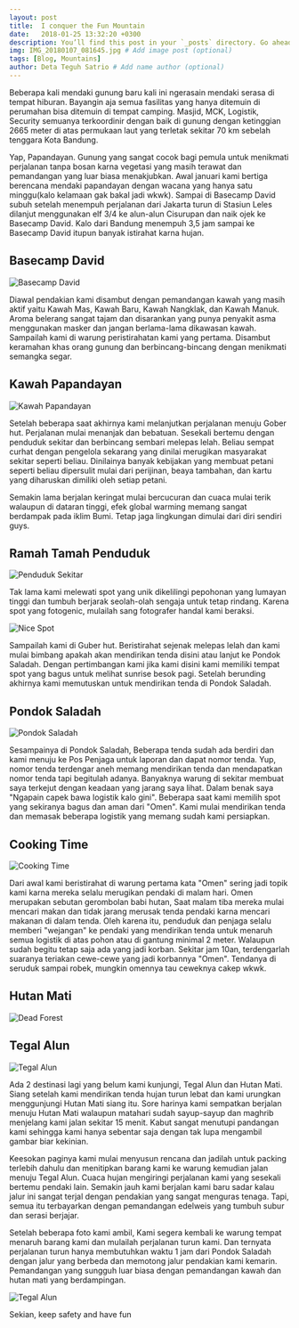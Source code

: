 ```yaml
---
layout: post
title:  I conquer the Fun Mountain
date:   2018-01-25 13:32:20 +0300
description: You’ll find this post in your `_posts` directory. Go ahead and edit it and re-build the site to see your changes. # Add post description (optional)
img: IMG_20180107_081645.jpg # Add image post (optional)
tags: [Blog, Mountains]
author: Deta Teguh Satrio # Add name author (optional)
---
```

Beberapa kali mendaki gunung baru kali ini ngerasain mendaki serasa di tempat hiburan. Bayangin aja semua fasilitas yang hanya ditemuin di perumahan bisa ditemuin di tempat camping. Masjid, MCK, Logistik, Security semuanya terkoordinir dengan baik di gunung dengan ketinggian 2665 meter di atas permukaan laut yang terletak sekitar 70 km sebelah tenggara Kota Bandung.

Yap, Papandayan. Gunung yang sangat cocok bagi pemula untuk menikmati perjalanan tanpa bosan karna vegetasi yang masih terawat dan pemandangan yang luar biasa menakjubkan. Awal januari kami bertiga berencana mendaki papandayan dengan wacana yang hanya satu minggu(kalo kelamaan gak bakal jadi wkwk). Sampai di Basecamp David subuh setelah menempuh perjalanan dari Jakarta turun di Stasiun Leles dilanjut menggunakan elf 3/4 ke alun-alun Cisurupan dan naik ojek ke Basecamp David. Kalo dari Bandung menempuh 3,5 jam sampai ke Basecamp David itupun banyak istirahat karna hujan.

## Basecamp David

![Basecamp David]({{site.baseurl}}/assets/img/IMG_20180106_073118.jpg)

Diawal pendakian kami disambut dengan pemandangan kawah yang masih aktif yaitu Kawah Mas, Kawah Baru, Kawah Nangklak, dan Kawah Manuk. Aroma belerang sangat tajam dan disarankan yang punya penyakit asma menggunakan masker dan jangan berlama-lama dikawasan kawah. Sampailah kami di warung peristirahatan kami yang pertama. Disambut keramahan khas orang gunung dan berbincang-bincang dengan menikmati semangka segar.

## Kawah Papandayan

![Kawah Papandayan]({{site.baseurl}}/assets/img/IMG_20180106_082924.jpg)

Setelah beberapa saat akhirnya kami melanjutkan perjalanan menuju Gober hut. Perjalanan mulai menanjak dan bebatuan. Sesekali bertemu dengan penduduk sekitar dan berbincang sembari melepas lelah.
Beliau sempat curhat dengan pengelola sekarang yang dinilai merugikan masyarakat sekitar seperti beliau. Dinilainya banyak kebijakan yang membuat petani seperti beliau dipersulit mulai dari perijinan, beaya tambahan, dan kartu yang diharuskan dimiliki oleh setiap petani.

Semakin lama berjalan keringat mulai bercucuran dan cuaca mulai terik walaupun di dataran tinggi, efek global warming memang sangat berdampak pada iklim Bumi. Tetap jaga lingkungan dimulai dari diri sendiri guys.

## Ramah Tamah Penduduk

![Penduduk Sekitar]({{site.baseurl}}/assets/img/DSCF1603.jpg)

Tak lama kami melewati spot yang unik dikelilingi pepohonan yang lumayan tinggi dan tumbuh berjarak seolah-olah sengaja untuk tetap rindang. Karena spot yang fotogenic, mulailah sang fotografer handal kami beraksi.

![Nice Spot]({{site.baseurl}}/assets/img/DSCF1616.jpg)

Sampailah kami di Guber hut. Beristirahat sejenak melepas lelah dan kami mulai bimbang apakah akan mendirikan tenda disini atau lanjut ke Pondok Saladah. Dengan pertimbangan kami jika kami disini kami memiliki tempat spot yang bagus untuk melihat sunrise besok pagi. Setelah berunding akhirnya kami memutuskan untuk mendirikan tenda di Pondok Saladah.

## Pondok Saladah

![Pondok Saladah]({{site.baseurl}}/assets/img/IMG_20180107_064103.jpg)

Sesampainya di Pondok Saladah, Beberapa tenda sudah ada berdiri dan kami menuju ke Pos Penjaga untuk laporan dan dapat nomor tenda. Yup, nomor tenda terdengar aneh memang mendirikan tenda dan mendapatkan nomor tenda tapi begitulah adanya. Banyaknya warung di sekitar membuat saya terkejut dengan keadaan yang jarang saya lihat. Dalam benak saya "Ngapain capek bawa logistik kalo gini". Beberapa saat kami memilih spot yang sekiranya bagus dan aman dari "Omen". Kami mulai mendirikan tenda dan memasak beberapa logistik yang memang sudah kami persiapkan.

## Cooking Time

![Cooking Time]({{site.baseurl}}/assets/img/DSCF1646.jpg)

Dari awal kami beristirahat di warung pertama kata "Omen" sering jadi topik kami karna mereka selalu merugikan pendaki di malam hari. Omen merupakan sebutan gerombolan babi hutan, Saat malam tiba mereka mulai mencari makan dan tidak jarang merusak tenda pendaki karna mencari makanan di dalam tenda. Oleh karena itu, penduduk dan penjaga selalu memberi "wejangan" ke pendaki yang mendirikan tenda untuk menaruh semua logistik di atas pohon atau di gantung minimal 2 meter. Walaupun sudah begitu tetap saja ada yang jadi korban. Sekitar jam 10an, terdengarlah suaranya teriakan cewe-cewe yang jadi korbannya "Omen". Tendanya di seruduk sampai robek, mungkin omennya tau ceweknya cakep wkwk.

## Hutan Mati

![Dead Forest]({{site.baseurl}}/assets/img/IMG_20180107_090909_HDR.jpg)

## Tegal Alun

![Tegal Alun]({{site.baseurl}}/assets/img/IMG_20180107_082841.jpg)

Ada 2 destinasi lagi yang belum kami kunjungi, Tegal Alun dan Hutan Mati. Siang setelah kami mendirikan tenda hujan turun lebat dan kami urungkan menggunjungi Hutan Mati siang itu. Sore harinya kami sempatkan berjalan menuju Hutan Mati walaupun matahari sudah sayup-sayup dan maghrib menjelang kami jalan sekitar 15 menit. Kabut sangat menutupi pandangan kami sehingga kami hanya sebentar saja dengan tak lupa mengambil gambar biar kekinian.

Keesokan paginya kami mulai menyusun rencana dan jadilah untuk packing terlebih dahulu dan menitipkan barang kami ke warung kemudian jalan menuju Tegal Alun. Cuaca hujan mengiringi perjalanan kami yang sesekali bertemu pendaki lain. Semakin jauh kami berjalan kami baru sadar kalau jalur ini sangat terjal dengan pendakian yang sangat menguras tenaga. Tapi, semua itu terbayarkan dengan pemandangan edelweis yang tumbuh subur dan serasi berjajar.

Setelah beberapa foto kami ambil, Kami segera kembali ke warung tempat menaruh barang kami dan mulailah perjalanan turun kami. Dan ternyata perjalanan turun hanya membutuhkan waktu 1 jam dari Pondok Saladah dengan jalur yang berbeda dan memotong jalur pendakian kami kemarin. Pemandangan yang sungguh luar biasa dengan pemandangan kawah dan hutan mati yang berdampingan.

![Tegal Alun]({{site.baseurl}}/assets/img/IMG_20180107_103656_HDR.jpg)

Sekian, keep safety and have fun
